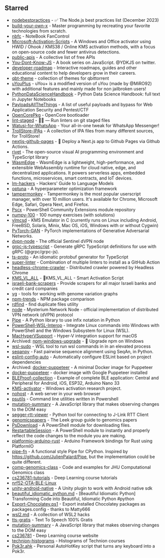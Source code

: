 ## Starred
- [nodebestpractices](https://github.com/goldbergyoni/nodebestpractices) - :white_check_mark:  The Node.js best practices list (December 2023)  
- [build-your-own-x](https://github.com/codecrafters-io/build-your-own-x) - Master programming by recreating your favorite technologies from scratch.  
- [nbfc](https://github.com/hirschmann/nbfc) - NoteBook FanControl  
- [Microsoft-Activation-Scripts](https://github.com/massgravel/Microsoft-Activation-Scripts) - A Windows and Office activator using HWID / Ohook / KMS38 / Online KMS activation methods, with a focus on open-source code and fewer antivirus detections.  
- [public-apis](https://github.com/public-apis/public-apis) - A collective list of free APIs  
- [You-Dont-Know-JS](https://github.com/getify/You-Dont-Know-JS) - A book series on JavaScript. @YDKJS on twitter.  
- [developer-roadmap](https://github.com/kamranahmedse/developer-roadmap) - Interactive roadmaps, guides and other educational content to help developers grow in their careers.  
- [qbt-theme](https://github.com/jagannatharjun/qbt-theme) - collection of themes for qbittorrent  
- [uYouPlus](https://github.com/qnblackcat/uYouPlus) - uYou+ is a modified version of uYou (made by @MiRO92) with additional features and mainly made for non jailbroken users!  
- [PythonDataScienceHandbook](https://github.com/jakevdp/PythonDataScienceHandbook) - Python Data Science Handbook: full text in Jupyter Notebooks  
- [PayloadsAllTheThings](https://github.com/swisskyrepo/PayloadsAllTheThings) - A list of useful payloads and bypass for Web Application Security and Pentest/CTF  
- [OpenCorePkg](https://github.com/acidanthera/OpenCorePkg) - OpenCore bootloader  
- [lint-staged](https://github.com/lint-staged/lint-staged) - 🚫💩 — Run linters on git staged files  
- [Watusi-for-WhatsApp](https://github.com/FouadRaheb/Watusi-for-WhatsApp) - Your all-in-one tweak for WhatsApp Messenger!  
- [TrollStore-IPAs](https://github.com/swaggyP36000/TrollStore-IPAs) - A collection of IPA files from many different sources, for TrollStore!  
- [nextjs-github-pages](https://github.com/gregrickaby/nextjs-github-pages) - 🚀 Deploy a Next.js app to Github Pages via Github Actions.  
- [rivet](https://github.com/Ironclad/rivet) - The open-source visual AI programming environment and TypeScript library  
- [WasmEdge](https://github.com/WasmEdge/WasmEdge) - WasmEdge is a lightweight, high-performance, and extensible WebAssembly runtime for cloud native, edge, and decentralized applications. It powers serverless apps, embedded functions, microservices, smart contracts, and IoT devices.  
- [lm-hackers](https://github.com/fastai/lm-hackers) - Hackers' Guide to Language Models  
- [optuna](https://github.com/optuna/optuna) - A hyperparameter optimization framework  
- [tampermonkey](https://github.com/Tampermonkey/tampermonkey) - Tampermonkey is the most popular userscript manager, with over 10 million users. It's available for Chrome, Microsoft Edge, Safari, Opera Next, and Firefox.   
- [Pscx](https://github.com/Pscx/Pscx) - PowerShell Community Extensions module repository  
- [numpy-100](https://github.com/rougier/numpy-100) - 100 numpy exercises (with solutions)  
- [vlmcsd](https://github.com/Wind4/vlmcsd) - KMS Emulator in C (currently runs on Linux including Android, FreeBSD, Solaris, Minix, Mac OS, iOS, Windows with or without Cygwin)  
- [PyTorch-GAN](https://github.com/eriklindernoren/PyTorch-GAN) - PyTorch implementations of Generative Adversarial Networks.  
- [dvpn-node](https://github.com/sentinel-official/dvpn-node) - The official Sentinel dVPN node  
- [grpc-js-typescript](https://github.com/badsyntax/grpc-js-typescript) - Generate gRPC TypeScript definitions for use with gRPC (@grpc/grpc-js).  
- [ts-proto](https://github.com/stephenh/ts-proto) - An idiomatic protobuf generator for TypeScript  
- [super-linter](https://github.com/super-linter/super-linter) - Combination of multiple linters to install as a GitHub Action  
- [headless-chrome-crawler](https://github.com/yujiosaka/headless-chrome-crawler) - Distributed crawler powered by Headless Chrome  
- [KMS_VL_ALL](https://github.com/kkkgo/KMS_VL_ALL) - 🔑KMS_VL_ALL - Smart Activation Script  
- [israeli-bank-scrapers](https://github.com/eshaham/israeli-bank-scrapers) - Provide scrapers for all major Israeli banks and credit card companies  
- [vg](https://github.com/vgteam/vg) - tools for working with genome variation graphs  
- [npm-trends](https://github.com/uidotdev/npm-trends) - NPM package comparison  
- [rdfind](https://github.com/pauldreik/rdfind) - find duplicate files utility  
- [node](https://github.com/mysteriumnetwork/node) - Mysterium Network Node -  official implementation of distributed VPN network (dVPN) protocol  
- [Pipe](https://github.com/JulienPalard/Pipe) - A Python library to use infix notation in Python  
- [PowerShell-WSL-Interop](https://github.com/mikebattista/PowerShell-WSL-Interop) - Integrate Linux commands into Windows with PowerShell and the Windows Subsystem for Linux (WSL).  
- [MacHyperVSupport](https://github.com/acidanthera/MacHyperVSupport) - Hyper-V integration support for macOS  
- Archived: [npm-windows-upgrade](https://github.com/felixrieseberg/npm-windows-upgrade) - :rocket: Upgrade npm on Windows  
- [wsl-sudo](https://github.com/Chronial/wsl-sudo) - WSL tool to run wsl commands in in an elevated process  
- [seqanpy](https://github.com/iosonofabio/seqanpy) - Fast pairwise sequence alignment using SeqAn, in Python.  
- [eslint-config-auto](https://github.com/davidjbradshaw/eslint-config-auto) - Automatically configure ESLint based on project dependencies  
- Archived: [docker-puppeteer](https://github.com/buildkite/docker-puppeteer) - A minimal Docker image for Puppeteer  
- [docker-puppeteer](https://github.com/alekzonder/docker-puppeteer) - docker image with Google Puppeteer installed  
- [BLEProof-collection](https://github.com/alexanderlavrushko/BLEProof-collection) - Example of complete BLE application: Central and Peripheral for Android, iOS, ESP32, Arduino Nano 33  
- [KMS-activator](https://github.com/CHEF-KOCH/KMS-activator) - Windows activation research project.  
- [nohost](https://github.com/humphd/nohost) - A web server in your web browser  
- [psutils](https://github.com/lukesampson/psutils) - Command line utilities written in Powershell  
- [mutation-summary](https://github.com/rafaelw/mutation-summary) - A JavaScript library that makes observing changes to the DOM easy  
- [segger-rtt-viewer](https://github.com/bojanpotocnik/segger-rtt-viewer) - Python tool for connecting to J-Link RTT Client  
- [genomicspapers](https://github.com/jtleek/genomicspapers) - The Leek group guide to genomics papers  
- [PsDownload](https://github.com/DanGough/PsDownload) - A PowerShell module for downloading files.  
- [RestartableSession](https://github.com/mdgrs-mei/RestartableSession) - A PowerShell module to instantly and properly reflect the code changes to the module you are making.   
- [platformio-arduino-rust](https://github.com/dzervas/platformio-arduino-rust) - Arduino Framework bindings for Rust using PlatformIO  
- [pipe-fn](https://github.com/Xython/pipe-fn) - A functional style Pipe for CPython. Inspired by https://github.com/JulienPalard/Pipe, but the implementation could be quite different.  
- [comp-genomics-class](https://github.com/BenLangmead/comp-genomics-class) - Code and examples for JHU Computational Genomics class  
- [cs236781-tutorials](https://github.com/vistalab-technion/cs236781-tutorials) - Deep Learning course tutorials  
- [nrf52-OTA-BLE-Linux](https://github.com/chiararuggeri/nrf52-OTA-BLE-Linux)  
- [unity-android-native](https://github.com/Suvitruf/unity-android-native) - A Unity plugin to work with Android native sdk  
- [beautiful_idiomatic_python.md](https://gist.github.com/0x4D31/f0b633548d8e0cfb66ee3bea6a0deff9) - [Beautiful Idiomatic Python] Transforming Code into Beautiful, Idiomatic Python #python  
- [Export-Chocolatey.ps1](https://gist.github.com/alimbada/449ddf65b4ef9752eff3) - Export installed Chocolatey packages as packages.config - thanks to Matty666  
- [wsl2.md](https://gist.github.com/hucsmn/da1dbc2eb5903cb3143c35313623e7b0) - A collection of WSL2 hacks  
- [tts-gratis](https://github.com/afkar-zoldyck/tts-gratis) - Text To Speech 100% Gratis  
- [mutation-summary](https://github.com/mmacfadden/mutation-summary) - A JavaScript library that makes observing changes to the DOM easy  
- [cs236781](https://github.com/vistalab-technion/cs236781) - Deep Learning course website  
- [technion-histograms](https://github.com/michael-maltsev/technion-histograms) - Histograms of Technion courses  
- [Pok3r.ahk](https://gist.github.com/JarvisPrestidge/189ffb4da71397f221c1) - Personal AutoHotKey script that turns any keyboard into a Pok3r.  
